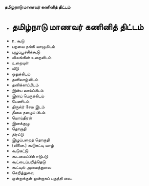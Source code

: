 **தமிழ்நாடு மாணவர் கணினித் திட்டம்**
- # தமிழ்நாடு மாணவர் கணினித் திட்டம்
- n. கூடு
- பறவை தங்கி வாழுமிடம்
- புழுப்பூச்சிக்கூடு
- விலங்கின் உறைவிடம்
- உறையுள்
- வீடு
- ஒதுக்கிடம்
-  தனிவாழ்விடம்
- தனிக்காப்பிடம்
- இன்ப வாய்ப்பிடம்
- இனப் பெருக்கிடம்
- பேணிடம்
- திருல்ர் சேம இடம்
- தீமை தழைப் பிடம்
- மொய்திரள்
- இனக்குழு
-  தொகுதி
- திரட்டு
- இழுப்பறைத் தொகுதி
- (வினை.) கூடுகட்டி வாழ்
- கூடுகட்டு
- கூடமைப்பில் ஈடுபடு
- கூட்டைப்பறித்தெடு
- கூட்டில் அமைத்துவை
- செறித்துவை
- ஒன்றுக்குள் ஒன்றாகப் புகுத்தி வை.

